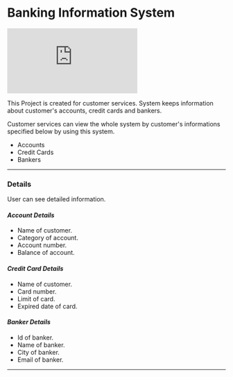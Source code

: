 # Banking Information System

![mainPage](https://www.linkpicture.com/view.php?img=LPic613c8d0144bda929471613)


This Project is created for customer services. System keeps information about customer's accounts, credit cards and bankers. <br>

Customer services can view the whole system by customer's informations specified below by using this system.<br> 

- Accounts
- Credit Cards
- Bankers

---
  
### Details

User can see detailed information.<br>

#### <i>Account Details</i>
  - Name of customer.
  - Category of account.
  - Account number.
  - Balance of account.

#### <i>Credit Card Details</i>
  - Name of customer.
  - Card number.
  - Limit of card.
  - Expired date of card.
  
#### <i>Banker Details</i>
  - Id of banker.
  - Name of banker.
  - City of banker.
  - Email of banker.  

---


